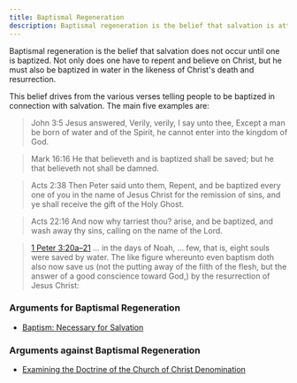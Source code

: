 ```yaml
---
title: Baptismal Regeneration
description: Baptismal regeneration is the belief that salvation is attained by water baptism.
---
```

Baptismal regeneration is the belief that salvation does not occur until one is baptized. Not only does one have to repent and believe on Christ, but he must also be baptized in water in the likeness of Christ's death and resurrection.

This belief drives from the various verses telling people to be baptized in connection with salvation. The main five examples are:

> John 3:5  Jesus answered, Verily, verily, I say unto thee, Except a man be born of water and of the Spirit, he cannot enter into the kingdom of God.

> Mark 16:16  He that believeth and is baptized shall be saved; but he that believeth not shall be damned.

> Acts 2:38  Then Peter said unto them, Repent, and be baptized every one of you in the name of Jesus Christ for the remission of sins, and ye shall receive the gift of the Holy Ghost.

> Acts 22:16  And now why tarriest thou? arise, and be baptized, and wash away thy sins, calling on the name of the Lord.

> [1 Peter 3:20a–21](https://www.biblegateway.com/passage/?search=1+Peter+3%3A20%E2%80%9321&version=KJV) … in the days of Noah, … few, that is, eight souls were saved by water. The like figure whereunto even baptism doth also now save us (not the putting away of the filth of the flesh, but the answer of a good conscience toward God,) by the resurrection of Jesus Christ:

### Arguments for Baptismal Regeneration

* [Baptism: Necessary for Salvation](https://www.lavistachurchofchrist.org/cms/baptism-necessary-for-salvation/)

### Arguments against Baptismal Regeneration

* [Examining the Doctrine of the Church of Christ Denomination](http://www.chocd.org/baptismalregeneration.html)
